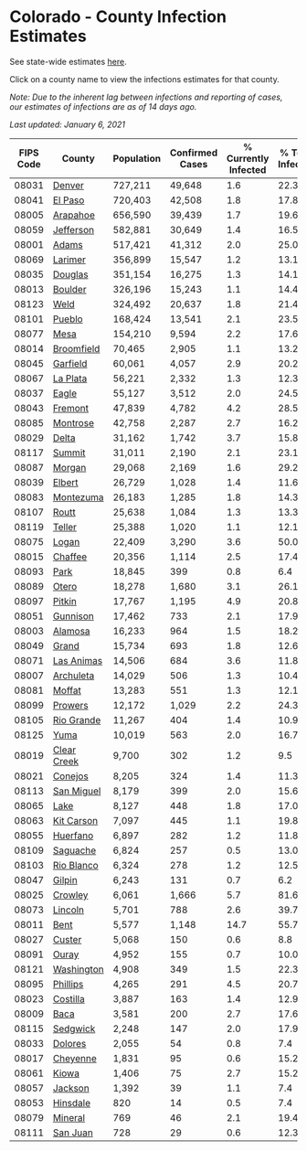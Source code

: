 # Colorado - County Infection Estimates

See state-wide estimates [here](/infections/us-co).

Click on a county name to view the infections estimates for that county.

*Note: Due to the inherent lag between infections and reporting of cases, our estimates of infections are as of 14 days ago.*

*Last updated: January 6, 2021*

|   FIPS Code |                     County |   Population |   Confirmed Cases |   % Currently Infected |   % Total Infected |
|-------------|----------------------------|--------------|-------------------|------------------------|--------------------|
|       08031 |           [Denver](denver) |      727,211 |            49,648 |                    1.6 |               22.3 |
|       08041 |         [El Paso](el-paso) |      720,403 |            42,508 |                    1.8 |               17.8 |
|       08005 |       [Arapahoe](arapahoe) |      656,590 |            39,439 |                    1.7 |               19.6 |
|       08059 |     [Jefferson](jefferson) |      582,881 |            30,649 |                    1.4 |               16.5 |
|       08001 |             [Adams](adams) |      517,421 |            41,312 |                    2.0 |               25.0 |
|       08069 |         [Larimer](larimer) |      356,899 |            15,547 |                    1.2 |               13.1 |
|       08035 |         [Douglas](douglas) |      351,154 |            16,275 |                    1.3 |               14.1 |
|       08013 |         [Boulder](boulder) |      326,196 |            15,243 |                    1.1 |               14.4 |
|       08123 |               [Weld](weld) |      324,492 |            20,637 |                    1.8 |               21.4 |
|       08101 |           [Pueblo](pueblo) |      168,424 |            13,541 |                    2.1 |               23.5 |
|       08077 |               [Mesa](mesa) |      154,210 |             9,594 |                    2.2 |               17.6 |
|       08014 |   [Broomfield](broomfield) |       70,465 |             2,905 |                    1.1 |               13.2 |
|       08045 |       [Garfield](garfield) |       60,061 |             4,057 |                    2.9 |               20.2 |
|       08067 |       [La Plata](la-plata) |       56,221 |             2,332 |                    1.3 |               12.3 |
|       08037 |             [Eagle](eagle) |       55,127 |             3,512 |                    2.0 |               24.5 |
|       08043 |         [Fremont](fremont) |       47,839 |             4,782 |                    4.2 |               28.5 |
|       08085 |       [Montrose](montrose) |       42,758 |             2,287 |                    2.7 |               16.2 |
|       08029 |             [Delta](delta) |       31,162 |             1,742 |                    3.7 |               15.8 |
|       08117 |           [Summit](summit) |       31,011 |             2,190 |                    2.1 |               23.1 |
|       08087 |           [Morgan](morgan) |       29,068 |             2,169 |                    1.6 |               29.2 |
|       08039 |           [Elbert](elbert) |       26,729 |             1,028 |                    1.4 |               11.6 |
|       08083 |     [Montezuma](montezuma) |       26,183 |             1,285 |                    1.8 |               14.3 |
|       08107 |             [Routt](routt) |       25,638 |             1,084 |                    1.3 |               13.3 |
|       08119 |           [Teller](teller) |       25,388 |             1,020 |                    1.1 |               12.1 |
|       08075 |             [Logan](logan) |       22,409 |             3,290 |                    3.6 |               50.0 |
|       08015 |         [Chaffee](chaffee) |       20,356 |             1,114 |                    2.5 |               17.4 |
|       08093 |               [Park](park) |       18,845 |               399 |                    0.8 |                6.4 |
|       08089 |             [Otero](otero) |       18,278 |             1,680 |                    3.1 |               26.1 |
|       08097 |           [Pitkin](pitkin) |       17,767 |             1,195 |                    4.9 |               20.8 |
|       08051 |       [Gunnison](gunnison) |       17,462 |               733 |                    2.1 |               17.9 |
|       08003 |         [Alamosa](alamosa) |       16,233 |               964 |                    1.5 |               18.2 |
|       08049 |             [Grand](grand) |       15,734 |               693 |                    1.8 |               12.6 |
|       08071 |   [Las Animas](las-animas) |       14,506 |               684 |                    3.6 |               11.8 |
|       08007 |     [Archuleta](archuleta) |       14,029 |               506 |                    1.3 |               10.4 |
|       08081 |           [Moffat](moffat) |       13,283 |               551 |                    1.3 |               12.1 |
|       08099 |         [Prowers](prowers) |       12,172 |             1,029 |                    2.2 |               24.3 |
|       08105 |   [Rio Grande](rio-grande) |       11,267 |               404 |                    1.4 |               10.9 |
|       08125 |               [Yuma](yuma) |       10,019 |               563 |                    2.0 |               16.7 |
|       08019 | [Clear Creek](clear-creek) |        9,700 |               302 |                    1.2 |                9.5 |
|       08021 |         [Conejos](conejos) |        8,205 |               324 |                    1.4 |               11.3 |
|       08113 |   [San Miguel](san-miguel) |        8,179 |               399 |                    2.0 |               15.6 |
|       08065 |               [Lake](lake) |        8,127 |               448 |                    1.8 |               17.0 |
|       08063 |   [Kit Carson](kit-carson) |        7,097 |               445 |                    1.1 |               19.8 |
|       08055 |       [Huerfano](huerfano) |        6,897 |               282 |                    1.2 |               11.8 |
|       08109 |       [Saguache](saguache) |        6,824 |               257 |                    0.5 |               13.0 |
|       08103 |   [Rio Blanco](rio-blanco) |        6,324 |               278 |                    1.2 |               12.5 |
|       08047 |           [Gilpin](gilpin) |        6,243 |               131 |                    0.7 |                6.2 |
|       08025 |         [Crowley](crowley) |        6,061 |             1,666 |                    5.7 |               81.6 |
|       08073 |         [Lincoln](lincoln) |        5,701 |               788 |                    2.6 |               39.7 |
|       08011 |               [Bent](bent) |        5,577 |             1,148 |                   14.7 |               55.7 |
|       08027 |           [Custer](custer) |        5,068 |               150 |                    0.6 |                8.8 |
|       08091 |             [Ouray](ouray) |        4,952 |               155 |                    0.7 |               10.0 |
|       08121 |   [Washington](washington) |        4,908 |               349 |                    1.5 |               22.3 |
|       08095 |       [Phillips](phillips) |        4,265 |               291 |                    4.5 |               20.7 |
|       08023 |       [Costilla](costilla) |        3,887 |               163 |                    1.4 |               12.9 |
|       08009 |               [Baca](baca) |        3,581 |               200 |                    2.7 |               17.6 |
|       08115 |       [Sedgwick](sedgwick) |        2,248 |               147 |                    2.0 |               17.9 |
|       08033 |         [Dolores](dolores) |        2,055 |                54 |                    0.8 |                7.4 |
|       08017 |       [Cheyenne](cheyenne) |        1,831 |                95 |                    0.6 |               15.2 |
|       08061 |             [Kiowa](kiowa) |        1,406 |                75 |                    2.7 |               15.2 |
|       08057 |         [Jackson](jackson) |        1,392 |                39 |                    1.1 |                7.4 |
|       08053 |       [Hinsdale](hinsdale) |          820 |                14 |                    0.5 |                7.4 |
|       08079 |         [Mineral](mineral) |          769 |                46 |                    2.1 |               19.4 |
|       08111 |       [San Juan](san-juan) |          728 |                29 |                    0.6 |               12.3 |